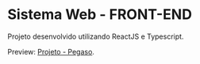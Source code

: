# Sistema Web - FRONT-END

Projeto desenvolvido utilizando ReactJS e Typescript.

Preview: [Projeto - Pegaso](https://pegaso.netlify.app/).
